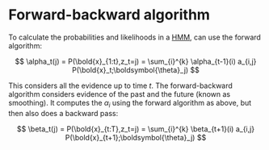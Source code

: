 # Forward-backward algorithm

To calculate the probabilities and likelihoods in a [HMM](202210261811.md), can
use the forward algorithm:

$$
\alpha_t(j) = P(\bold{x}_{1:t},z_t=j) = 
\sum_{i}^{k} \alpha_{t-1}(i) a_{i,j} P(\bold{x}_t;\boldsymbol{\theta}_j)
$$

This considers all the evidence up to time $t$. The forward-backward algorithm
considers evidence of the past and the future (known as smoothing). It computes
the $\alpha_i$ using the forward algorithm as above, but then also does a
backward pass:

$$
\beta_t(j) = P(\bold{x}_{t:T},z_t=j) = 
\sum_{i}^{k} \beta_{t+1}(i) a_{i,j} P(\bold{x}_{t+1};\boldsymbol{\theta}_j)
$$

